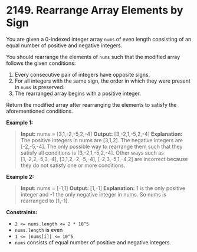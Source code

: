 # 2149. Rearrange Array Elements by Sign

You are given a 0-indexed integer array `nums` of even length consisting of an equal number of positive and negative integers.

You should rearrange the elements of `nums` such that the modified array follows the given conditions:

1. Every consecutive pair of integers have opposite signs.
2. For all integers with the same sign, the order in which they were present in `nums` is preserved.
3. The rearranged array begins with a positive integer.

Return the modified array after rearranging the elements to satisfy the aforementioned conditions.

**Example 1:**

> **Input:** nums = [3,1,-2,-5,2,-4]
> **Output:** [3,-2,1,-5,2,-4]
> **Explanation:**
> The positive integers in nums are [3,1,2]. The negative integers are [-2,-5,-4].
> The only possible way to rearrange them such that they satisfy all conditions is [3,-2,1,-5,2,-4].
> Other ways such as [1,-2,2,-5,3,-4], [3,1,2,-2,-5,-4], [-2,3,-5,1,-4,2] are incorrect because they do not satisfy one or more conditions.

**Example 2:**

> **Input:** nums = [-1,1]
> **Output:** [1,-1]
> **Explanation:**
> 1 is the only positive integer and -1 the only negative integer in nums.
> So nums is rearranged to [1,-1].

**Constraints:**

- `2 <= nums.length <= 2 * 10^5`
- `nums.length` is even
- `1 <= |nums[i]| <= 10^5`
- `nums` consists of equal number of positive and negative integers.
